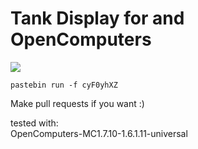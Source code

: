 # Tank Display for and OpenComputers</a>

<img src="http://i.imgur.com/o4MTAjW.png">

```
pastebin run -f cyF0yhXZ
```

Make pull requests if you want :)

tested with:<br>
OpenComputers-MC1.7.10-1.6.1.11-universal
